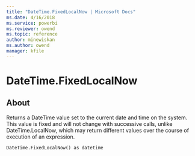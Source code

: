 ```yaml
---
title: "DateTime.FixedLocalNow | Microsoft Docs"
ms.date: 4/16/2018
ms.service: powerbi
ms.reviewer: owend
ms.topic: reference
author: minewiskan
ms.author: owend
manager: kfile
---
```

# DateTime.FixedLocalNow

  
## About  
Returns a DateTime value set to the current date and time on the system. This value is fixed and will not change with successive calls, unlike DateTime.LocalNow, which may return different values over the course of execution of an expression.  
  
```  
DateTime.FixedLocalNow() as datetime  
```  
